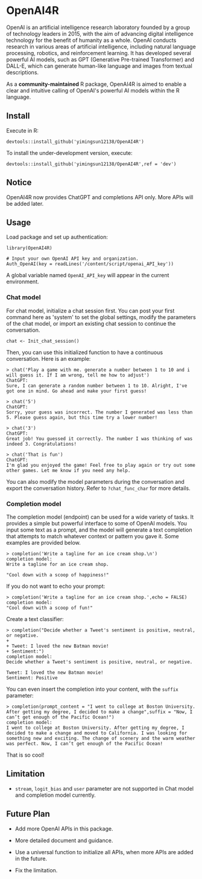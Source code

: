 # OpenAI4R

OpenAI is an artificial intelligence research laboratory founded by a group of technology leaders in 2015, with the aim of advancing digital intelligence technology for the benefit of humanity as a whole. OpenAI conducts research in various areas of artificial intelligence, including natural language processing, robotics, and reinforcement learning. It has developed several powerful AI models, such as GPT (Generative Pre-trained Transformer) and DALL-E, which can generate human-like language and images from textual descriptions.

As a **community-maintained** R package, OpenAI4R is aimed to enable a clear and intuitive calling of OpenAI's powerful AI models within the R language.

## Install

Execute in R:

```{R}
devtools::install_github('yimingsun12138/OpenAI4R')
```

To install the under-development version, execute:

```{R}
devtools::install_github('yimingsun12138/OpenAI4R',ref = 'dev')
```

## Notice

OpenAI4R now provides ChatGPT and completions API only. More APIs will be added later.

## Usage

Load package and set up authentication:

```{R}
library(OpenAI4R)

# Input your own OpenAI API key and organization.
Auth_OpenAI(key = readLines('/content/script/openai_API_key'))
```

A global variable named `OpenAI_API_key` will appear in the current environment.

### Chat model

For chat model, initialize a chat session first. You can post your first command here as 'system' to set the global settings, modify the parameters of the chat model, or import an existing chat session to continue the conversation.

```{R}
chat <- Init_chat_session()
```

Then, you can use this initialized function to have a continuous conversation. Here is an example:

```{R}
> chat('Play a game with me. generate a number between 1 to 10 and i will guess it. If I am wrong, tell me how to adjust')
ChatGPT:
Sure, I can generate a random number between 1 to 10. Alright, I've got one in mind. Go ahead and make your first guess!

> chat('5')
ChatGPT:
Sorry, your guess was incorrect. The number I generated was less than 5. Please guess again, but this time try a lower number!

> chat('3')
ChatGPT:
Great job! You guessed it correctly. The number I was thinking of was indeed 3. Congratulations!

> chat('That is fun')
ChatGPT:
I'm glad you enjoyed the game! Feel free to play again or try out some other games. Let me know if you need any help.
```

You can also modify the model parameters during the conversation and export the conversation history. Refer to `?chat_func_char` for more details.

### Completion model

The completion model (endpoint) can be used for a wide variety of tasks. It provides a simple but powerful interface to some of OpenAI models. You input some text as a prompt, and the model will generate a text completion that attempts to match whatever context or pattern you gave it. Some examples are provided below.

```{R}
> completion('Write a tagline for an ice cream shop.\n')
completion model:
Write a tagline for an ice cream shop.

"Cool down with a scoop of happiness!"
```

If you do not want to echo your prompt:

```{R}
> completion('Write a tagline for an ice cream shop.',echo = FALSE)
completion model:
"Cool down with a scoop of fun!"
```

Create a text classifier:

```{R}
> completion("Decide whether a Tweet's sentiment is positive, neutral, or negative.
+ 
+ Tweet: I loved the new Batman movie!
+ Sentiment:")
completion model:
Decide whether a Tweet's sentiment is positive, neutral, or negative.

Tweet: I loved the new Batman movie!
Sentiment: Positive
```

You can even insert the completion into your content, with the `suffix` parameter:

```{R}
> completion(prompt_content = "I went to college at Boston University. After getting my degree, I decided to make a change",suffix = "Now, I can’t get enough of the Pacific Ocean!")
completion model:
I went to college at Boston University. After getting my degree, I decided to make a change and moved to California. I was looking for something new and exciting. The change of scenery and the warm weather was perfect. Now, I can’t get enough of the Pacific Ocean!
```

That is so cool!

## Limitation

-   `stream`, `logit_bias` and `user` parameter are not supported in Chat model and completion model currently.

## Future Plan

-   Add more OpenAI APIs in this package.

-   More detailed document and guidance.

-   Use a universal function to initialize all APIs, when more APIs are added in the future.

-   Fix the limitation.
